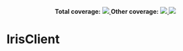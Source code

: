 <p align="center">
  <b>Total coverage:</b>
  <a href="" alt="lines">
    <img src="https://laguna-health-coverage.s3.amazonaws.com/irisClient/badge-lines.svg?branch=develop&kill_cache=1" />
  </a>
  <b>Other coverage:</b>
  <a href="" alt="functions">
    <img src="https://laguna-health-coverage.s3.amazonaws.com/irisClient/badge-functions.svg?branch=develop&kill_cache=1" />
  </a>
  <a href="" alt="statements">
    <img src="https://laguna-health-coverage.s3.amazonaws.com/irisClient/badge-statements.svg?branch=develop&kill_cache=1" />
  </a>
</p>

# IrisClient
